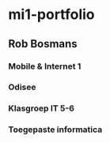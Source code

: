 # mi1-portfolio
## Rob Bosmans
### Mobile & Internet 1
### Odisee
### Klasgroep IT 5-6
### Toegepaste informatica

